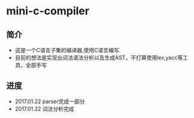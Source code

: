 # mini-c-compiler

## 简介
* 这是一个C语言子集的编译器,使用C语言编写.
* 目前的想法是实现出词法语法分析以及生成AST，不打算使用lex,yacc等工具，全部手写

## 进度

* 2017.01.22 parser完成一部分
* 2017.01.22 词法分析完成
